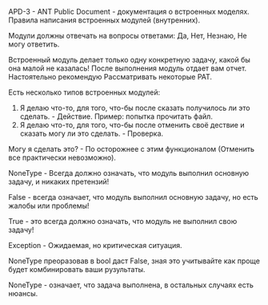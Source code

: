 APD-3 - ANT Public Document - документация о встроенных моделях. Правила
написания встроенных модулей (внутренних).

Модули должны отвечать на вопросы ответами: Да, Нет, Незнаю, Не могу
ответить.

Встроенный модуль делает только одну конкретную задачу, какой бы она
малой не казалась! После выполнения модуль отдает вам отчет.
Настоятельно рекомендую Рассматривать некоторые PAT.

Есть несколько типов встроенных модулей:
1. Я делаю что-то, для того, что-бы после сказать получилось ли это
сделать. - Действие.
    Пример: попытка прочитать файл.
2. Я делаю что-то, для того, что-бы после отменить своё дествие и
сказать могу ли это сделать. - Проверка.

Могу я сделать это? - По осторожнее с этим функционалом (Отменить все
практически невозможно).

NoneType - Всегда должно означать, что модуль выполнил основную
задачу, и никаких претензий!

False - всегда означает, что модуль выполнил основную задачу, но есть
жалобы или проблемы!

True - это всегда должно означать, что модуль не выполнил свою задачу!

Exception - Ожидаемая, но критическая ситуация.

NoneType преоразовав в bool даст False, зная это учитывайте как проще
будет комбинировать ваши рузультаты.

NoneType - означает, что задача выполнена, в остальных случаях есть
нюансы.
